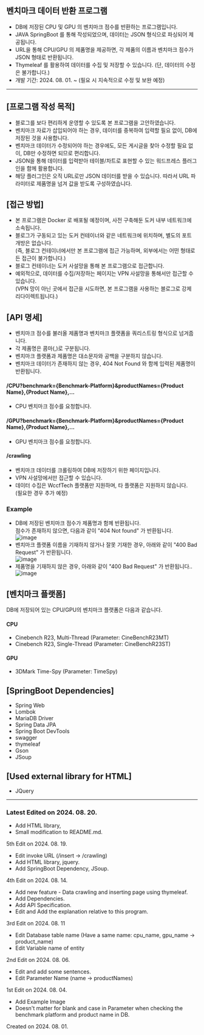 ## 벤치마크 데이터 반환 프로그램

* DB에 저장된 CPU 및 GPU 의 벤치마크 점수를 반환하는 프로그램입니다.
* JAVA SpringBoot 를 통해 작성되었으며, 데이터는 JSON 형식으로 파싱되어 제공됩니다.
* URL을 통해 CPU/GPU 의 제품명을 제공하면, 각 제품의 이름과 벤치마크 점수가 JSON 형태로 반환됩니다.
* Thymeleaf 를 활용하여 데이터를 수집 및 저장할 수 있습니다. (단, 데이터의 수정은 불가합니다.)
* 개발 기간: 2024. 08. 01. ~ (필요 시 지속적으로 수정 및 보완 예정)
---
## [프로그램 작성 목적]
* 블로그를 보다 편리하게 운영할 수 있도록 본 프로그램을 고안하였습니다.
* 벤치마크 자료가 삽입되어야 하는 경우, 데이터를 중복하여 입력할 필요 없이, DB에 저장된 것을 사용합니다.
* 벤치마크 데이터가 수정되어야 하는 경우에도, 모든 게시글을 찾아 수정할 필요 없이, DB만 수정하면 되므로 편리합니다.
* JSON을 통해 데이터를 입력받아 테이블/차트로 표현할 수 있는 워드프레스 플러그인을 함께 활용합니다.
* 해당 플러그인은 오직 URL로만 JSON 데이터를 받을 수 있습니다. 따라서 URL 파라미터로 제품명을 넘겨 값을 받도록 구성하였습니다.

## [접근 방법]
* 본 프로그램은 Docker 로 배포될 예정이며, 사전 구축해둔 도커 내부 네트워크에 소속됩니다.
* 블로그가 구동되고 있는 도커 컨테이너와 같은 네트워크에 위치하며, 별도의 포트 개방은 없습니다.<br>
  (즉, 블로그 컨테이너에서만 본 프로그램에 접근 가능하며, 외부에서는 어떤 형태로든 접근이 불가합니다.)
* 블로그 컨테이너는 도커 사설망을 통해 본 프로그램으로 접근합니다.
* 예외적으로, 데이터를 수집/저장하는 페이지는 VPN 사설망을 통해서만 접근할 수 있습니다.<br>
  (VPN 망이 아닌 곳에서 접근을 시도하면, 본 프로그램을 사용하는 블로그로 강제 리다이렉트됩니다.)

## [API 명세]
* 벤치마크 점수를 불러올 제품명과 벤치마크 플랫폼을 쿼리스트링 형식으로 넘겨줍니다.
* 각 제품명은 콤마(,)로 구분됩니다.
* 벤치마크 플랫폼과 제품명은 대소문자와 공백을 구분하지 않습니다.
* 벤치마크 데이터가 존재하지 않는 경우, 404 Not Found 와 함께 입력된 제품명이 반환됩니다.
#### /CPU?benchmark={Benchmark-Platform}&productNames={Product Name},{Product Name},...
* CPU 벤치마크 점수를 요청합니다.

#### /GPU?benchmark={Benchmark-Platform}&productNames={Product Name},{Product Name},...
* GPU 벤치마크 점수를 요청합니다.

#### /crawling
* 벤치마크 데이터를 크롤링하여 DB에 저장하기 위한 페이지입니다.
* VPN 사설망에서만 접근할 수 있습니다.
* 데이터 수집은 WccfTech 플랫폼만 지원하며, 타 플랫폼은 지원하지 않습니다.<br>
  (필요한 경우 추가 예정)

### Example
* DB에 저장된 벤치마크 점수가 제품명과 함께 반환됩니다.<br>점수가 존재하지 않으면, 다음과 같이 "404 Not found" 가 반환됩니다.<br>
![image](https://github.com/user-attachments/assets/cdadb073-261f-4c06-8c48-9bae6364aa9d)
* 벤치마크 플랫폼 이름을 기재하지 않거나 잘못 기재한 경우, 아래와 같이 "400 Bad Request" 가 반환됩니다.<br>
![image](https://github.com/user-attachments/assets/e62bac97-6fd4-434e-af09-f96a964206a8)
* 제품명을 기재하지 않은 경우, 아래와 같이 "400 Bad Request" 가 반환됩니다..<br>
![image](https://github.com/user-attachments/assets/cb8e7cd1-46ee-4bba-94d5-76cdbd89464d)

## [벤치마크 플랫폼]
DB에 저장되어 있는 CPU/GPU의 벤치마크 플랫폼은 다음과 같습니다.
#### CPU
* Cinebench R23, Multi-Thread (Parameter: CineBenchR23MT)
* Cinebench R23, Single-Thread (Parameter: CineBenchR23ST)

#### GPU
* 3DMark Time-Spy (Parameter: TimeSpy)

## [SpringBoot Dependencies]
* Spring Web
* Lombok
* MariaDB Driver
* Spring Data JPA
* Spring Boot DevTools
* swagger
* thymeleaf
* Gson
* JSoup

## [Used external library for HTML]
* JQuery

---
### Latest Edited on 2024. 08. 20.<br>
* Add HTML library,
* Small modification to README.md.

5th Edit on 2024. 08. 19.<br>
* Edit invoke URL (/insert -> /crawling)
* Add HTML library, jquery.
* Add SpringBoot Dependency, JSoup.

4th Edit on 2024. 08. 14.<br>
* Add new feature - Data crawling and inserting page using thymeleaf.
* Add Dependencies.
* Add API Specification.
* Edit and Add the explanation relative to this program.

3rd Edit on 2024. 08. 11
* Edit Database table name (Have a same name: cpu_name, gpu_name -> product_name)
* Edit Variable name of entity

2nd Edit on 2024. 08. 06.
* Edit and add some sentences.
* Edit Parameter Name (name -> productNames)

1st Edit on 2024. 08. 04.
* Add Example Image
* Doesn't matter for blank and case in Parameter when checking the benchmark platform and product name in DB.

Created on 2024. 08. 01.
